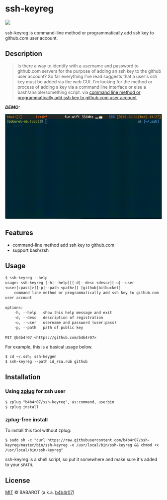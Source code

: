 ssh-keyreg
===

[![](http://img.shields.io/badge/license-MIT-blue.svg?style=flat-square)][license]

ssh-keyreg is command-line method or programmatically add ssh key to github.com user account.

## Description

>Is there a way to identify with a username and password to github.com servers for the purpose of adding an ssh key to the github user account? So far everything I've read suggests that a user's ssh key must be added via the web GUI. I'm looking for the method or process of adding a key via a command line interface or else a bash/ansible/something script.
> via [command line method or programmatically add ssh key to github.com user account](http://unix.stackexchange.com/questions/136894/command-line-method-or-programmatically-add-ssh-key-to-github-com-user-account)

***DEMO:***

![DEMO](https://raw.githubusercontent.com/b4b4r07/screenshots/master/ssh-keyreg/demo.gif)

## Features

- command-line method add ssh key to github.com
- support bash/zsh

## Usage

```console
$ ssh-keyreg --help
usage: ssh-keyreg [-h|--help][[-d|--desc <desc>][-u|--user <user[:pass]>][-p|--path <path>]] [github|bitbucket]
    command line method or programmatically add ssh key to github.com user account

options:
    -h, --help   show this help message and exit
    -d, --desc   description of registration
    -u, --user   username and password (user:pass)
    -p, --path   path of public key

MIT @b4b4r07 <https://github.com/b4b4r07>
```

For example, this is a basical usage below.

```console
$ cd ~/.ssh; ssh-keygen
$ ssh-keyreg --path id_rsa.rub github
```

## Installation

### Using [zplug](https://github.com/b4b4r07/zplug) for zsh user

```console
$ zplug "b4b4r07/ssh-keyreg", as:command, use:bin
$ zplug install
```

### zplug-free install

To install this tool without zplug:

```console
$ sudo sh -c "curl https://raw.githubusercontent.com/b4b4r07/ssh-keyreg/master/bin/ssh-keyreg -o /usr/local/bin/ssh-keyreg && chmod +x /usr/local/bin/ssh-keyreg"
```

ssh-keyreg is a shell script, so put it somewhere and make sure it's added to your `$PATH`.

## License

[MIT][license] © BABAROT (a.k.a. [b4b4r07](http://b4b4r07.com))

[license]: http://b4b4r07.mit-license.org

